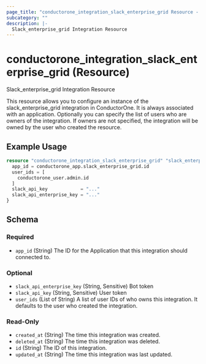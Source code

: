 ```yaml
---
page_title: "conductorone_integration_slack_enterprise_grid Resource - conductorone"
subcategory: ""
description: |-
  Slack_enterprise_grid Integration Resource
---
```


# conductorone_integration_slack_enterprise_grid (Resource)

Slack_enterprise_grid Integration Resource

This resource allows you to configure an instance of the slack_enterprise_grid integration in ConductorOne.
It is always associated with an application. Optionally you can specify the list of users who are owners of the integration.
If owners are not specified, the integration will be owned by the user who created the resource.

## Example Usage

```terraform
resource "conductorone_integration_slack_enterprise_grid" "slack_enterprise_grid" {
  app_id = conductorone_app.slack_enterprise_grid.id
  user_ids = [
    conductorone_user.admin.id
  ]
  slack_api_key            = "..."
  slack_api_enterprise_key = "..."
}
```

<!-- schema generated by tfplugindocs -->
## Schema

### Required

- `app_id` (String) The ID for the Application that this integration should connected to.

### Optional

- `slack_api_enterprise_key` (String, Sensitive) Bot token
- `slack_api_key` (String, Sensitive) User token
- `user_ids` (List of String) A list of user IDs of who owns this integration. It defaults to the user who created the integration.

### Read-Only

- `created_at` (String) The time this integration was created.
- `deleted_at` (String) The time this integration was deleted.
- `id` (String) The ID of this integration.
- `updated_at` (String) The time this integration was last updated.
